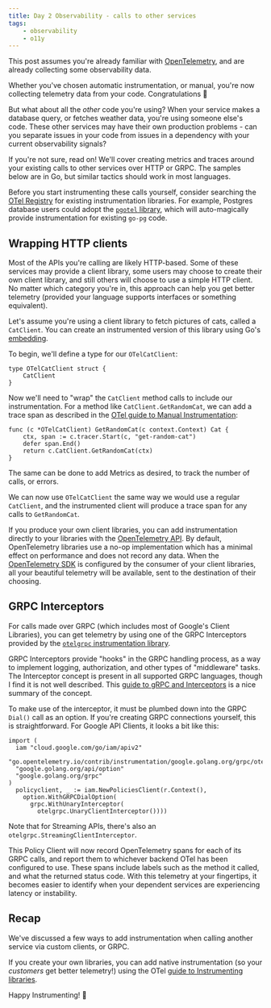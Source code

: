 ```yaml
---
title: Day 2 Observability - calls to other services
tags:
    - observability
    - o11y
---
```


This post assumes you're already familiar with
[OpenTelemetry](http://opentelemetry.io), and are already collecting some
observability data.

Whether you've chosen automatic instrumentation, or manual, you're now
collecting telemetry data from your code. Congratulations :tada:

But what about all the *other* code you're using? When your service makes a
database query, or fetches weather data, you're using someone else's code. These
other services may have their own production problems - can you separate issues
in your code from issues in a dependency with your current observability
signals?

If you're not sure, read on! We'll cover creating metrics and traces around your
existing calls to other services over HTTP or GRPC. The samples below are in Go,
but similar tactics should work in most languages.

Before you start instrumenting these calls yourself, consider searching the
[OTel
Registry](https://opentelemetry.io/ecosystem/registry/) for existing
instrumentation libraries. For example, Postgres database users could adopt the
[`pgotel` library](https://github.com/go-pg/pg/tree/v10/extra/pgotel), which
will auto-magically provide instrumentation for existing `go-pg` code.

## Wrapping HTTP clients

Most of the APIs you're calling are likely HTTP-based. Some of these services
may provide a client library, some users may choose to create their own client
library, and still others will choose to use a simple HTTP client. No matter
which category you're in, this approach can help you get better telemetry
(provided your language supports interfaces or something equivalent).

Let's assume you're using a client library to fetch pictures of cats, called a
`CatClient`. You can create an instrumented version of this library using Go's
[embedding](https://gobyexample.com/struct-embedding).

To begin, we'll define a type for our `OTelCatClient`:

```
type OTelCatClient struct {
    CatClient
}
```

Now we'll need to "wrap" the `CatClient` method calls to include our
instrumentation.  For a method like `CatClient.GetRandomCat`, we can add a trace
span as described in the [OTel guide to Manual
Instrumentation](https://opentelemetry.io/docs/instrumentation/go/manual/):

```
func (c *OTelCatClient) GetRandomCat(c context.Context) Cat {
    ctx, span := c.tracer.Start(c, "get-random-cat")
    defer span.End()
    return c.CatClient.GetRandomCat(ctx)
}
```
The same can be done to add Metrics as desired, to track the number of calls, or
errors.

We can now use `OTelCatClient` the same way we would use a regular `CatClient`,
and the instrumented client will produce a trace span for any calls to
`GetRandomCat`.

If you produce your own client libraries, you can add instrumentation directly
to your libraries with the [OpenTelemetry
API](https://opentelemetry.io/docs/reference/specification/overview/#api). By
default, OpenTelemetry libraries use a no-op implementation which has a minimal
effect on performance and does not record any data. When the [OpenTelemetry
SDK](https://opentelemetry.io/docs/reference/specification/overview/#sdk) is
configured by the consumer of your client libraries, all your beautiful
telemetry will be available, sent to the destination of their choosing.

## GRPC Interceptors

For calls made over GRPC (which includes most of Google's Client Libraries), you
can get telemetry by using one of the GRPC Interceptors provided by the
[`otelgrpc` instrumentation
library](https://pkg.go.dev/go.opentelemetry.io/contrib/instrumentation/google.golang.org/grpc/otelgrpc).

GRPC Interceptors provide "hooks" in the GRPC handling process, as a way to
implement logging, authorization, and other types of "middleware" tasks. The
Interceptor concept is present in all supported GRPC languages, though I find it
is not well described. This [guide to gRPC and
Interceptors](https://edgehog.blog/a-guide-to-grpc-and-interceptors-265c306d3773)
is a nice summary of the concept.

To make use of the interceptor, it must be plumbed down into the GRPC `Dial()`
call as an option. If you're creating GRPC connections yourself, this is
straightforward. For Google API Clients, it looks a bit like this:

```
import (
  iam "cloud.google.com/go/iam/apiv2"
  "go.opentelemetry.io/contrib/instrumentation/google.golang.org/grpc/otelgrpc"
  "google.golang.org/api/option"
  "google.golang.org/grpc"
)
  policyclient, _ := iam.NewPoliciesClient(r.Context(),
    option.WithGRPCDialOption(
      grpc.WithUnaryInterceptor(
        otelgrpc.UnaryClientInterceptor())))
```

Note that for Streaming APIs, there's also an
`otelgrpc.StreamingClientInterceptor`.

This Policy Client will now record OpenTelemetry spans for each of its GRPC
calls, and report them to whichever backend OTel has been configured to use.
These spans include labels such as the method it called, and what the returned
status code. With this telemetry at your fingertips, it becomes easier to
identify when your dependent services are experiencing latency or instability.

## Recap

We've discussed a few ways to add instrumentation when calling another service
via custom clients, or GRPC.

If you create your own libraries, you can add native instrumentation (so your
*customers* get better telemetry!) using the OTel [guide to Instrumenting
libraries](https://opentelemetry.io/docs/concepts/instrumenting-library/).

Happy Instrumenting! :telescope:
